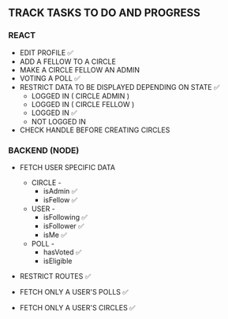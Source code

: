 ## TRACK TASKS TO DO AND PROGRESS

### REACT
- EDIT PROFILE ✅
- ADD A FELLOW TO A CIRCLE
- MAKE A CIRCLE FELLOW AN ADMIN
- VOTING A POLL ✅
- RESTRICT DATA TO BE DISPLAYED DEPENDING ON STATE ✅
  - LOGGED IN ( CIRCLE ADMIN )
  - LOGGED IN ( CIRCLE FELLOW )
  - LOGGED IN ✅
  - NOT LOGGED IN
- CHECK HANDLE BEFORE CREATING CIRCLES

### BACKEND (NODE)

- FETCH USER SPECIFIC DATA
  - CIRCLE -
    - isAdmin  ✅
    - isFellow  ✅
  - USER -
    - isFollowing  ✅
    - isFollower  ✅
    - isMe  ✅
  - POLL -
    - hasVoted  ✅
    - isEligible
- RESTRICT ROUTES  ✅


- FETCH ONLY A USER'S POLLS  ✅
- FETCH ONLY A USER'S CIRCLES  ✅